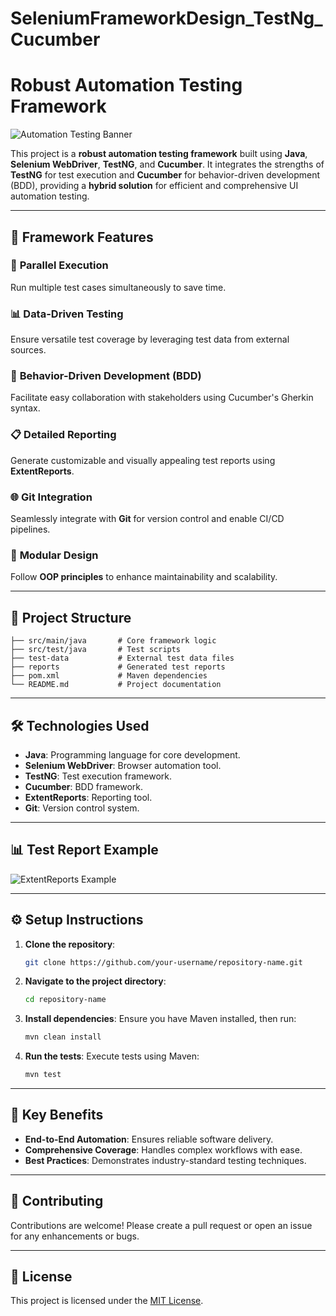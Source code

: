 # SeleniumFrameworkDesign_TestNg_Cucumber
# Robust Automation Testing Framework

![Automation Testing Banner](https://via.placeholder.com/1000x300/0000FF/FFFFFF?text=Automation+Testing+Framework)

This project is a **robust automation testing framework** built using **Java**, **Selenium WebDriver**, **TestNG**, and **Cucumber**. It integrates the strengths of **TestNG** for test execution and **Cucumber** for behavior-driven development (BDD), providing a **hybrid solution** for efficient and comprehensive UI automation testing.

---

## 🚀 **Framework Features**

### 🔄 **Parallel Execution**
Run multiple test cases simultaneously to save time.

### 📊 **Data-Driven Testing**
Ensure versatile test coverage by leveraging test data from external sources.

### 📝 **Behavior-Driven Development (BDD)**
Facilitate easy collaboration with stakeholders using Cucumber's Gherkin syntax.

### 📋 **Detailed Reporting**
Generate customizable and visually appealing test reports using **ExtentReports**.

### 🌐 **Git Integration**
Seamlessly integrate with **Git** for version control and enable CI/CD pipelines.

### 🔧 **Modular Design**
Follow **OOP principles** to enhance maintainability and scalability.

---

## 📂 **Project Structure**

```plaintext
├── src/main/java       # Core framework logic
├── src/test/java       # Test scripts
├── test-data           # External test data files
├── reports             # Generated test reports
├── pom.xml             # Maven dependencies
└── README.md           # Project documentation
```

---

## 🛠️ **Technologies Used**

- **Java**: Programming language for core development.
- **Selenium WebDriver**: Browser automation tool.
- **TestNG**: Test execution framework.
- **Cucumber**: BDD framework.
- **ExtentReports**: Reporting tool.
- **Git**: Version control system.

---

## 📊 **Test Report Example**

![ExtentReports Example](https://via.placeholder.com/800x400?text=Sample+ExtentReport)

---

## ⚙️ **Setup Instructions**

1. **Clone the repository**:
   ```bash
   git clone https://github.com/your-username/repository-name.git
   ```

2. **Navigate to the project directory**:
   ```bash
   cd repository-name
   ```

3. **Install dependencies**:
   Ensure you have Maven installed, then run:
   ```bash
   mvn clean install
   ```

4. **Run the tests**:
   Execute tests using Maven:
   ```bash
   mvn test
   ```

---

## 📌 **Key Benefits**

- **End-to-End Automation**: Ensures reliable software delivery.
- **Comprehensive Coverage**: Handles complex workflows with ease.
- **Best Practices**: Demonstrates industry-standard testing techniques.

---

## 🌟 **Contributing**

Contributions are welcome! Please create a pull request or open an issue for any enhancements or bugs.

---

## 📄 **License**

This project is licensed under the [MIT License](https://opensource.org/licenses/MIT).

